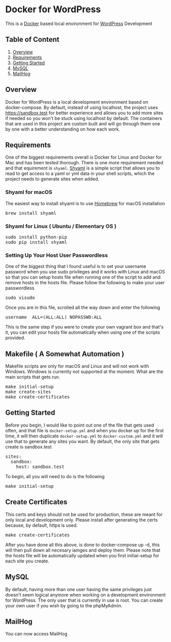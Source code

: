 # Docker for WordPress
This is a [Docker](https://www.docker.com) based local environment for [WordPress](https://wordpress.org) Development

## Table of Content

1. [Overview](https://github.com/benlumia007/docker-for-wordpress#overview)
2. [Requirements](https://github.com/benlumia007/docker-for-wordpress#requirements)
3. [Getting Started](https://github.com/benlumia007/docker-for-wordpress#getting-started)
4. [MySQL](https://github.com/benlumia007/docker-for-wordpress#mysql)
5. [MailHog](https://github.com/benlumia007/docker-for-wordpress#mailhog)

## Overview
Docker for WordPress is a local development environment based on docker-compose. By default, instead of using localhost, the project uses https://sandbox.test for better experience and allows you to add more sites if needed so you won't be stuck using localhost by default. The containers that are used in this project are custom built and will go through them one by one with a better understanding on how each work. 

## Requirements
One of the biggest requirements overall is Docker for Linux and Docker for Mac and has been tested thorough. There is one more requirement needed and that equirement is <code>shyaml</code>. [Shyaml](https://pypi.org/project/shyaml/) is a simple script that allows you to read to get access to a yaml or yml data in your shell scripts, which the project needs to generate sites when added. 

### Shyaml for macOS
The easiest way to install shyaml is to use [Homebrew](https://github.com/Homebrew/brew/) for macOS installation
<pre>
brew install shyaml
</pre>

### Shyaml for Linux ( Ubuntu / Elementary OS )
<pre>
sudo install python-pip
sudo pip install shyaml
</pre>

### Setting Up Your Host User Passwordless
One of the biggest thing that I found useful is to set your username password when you use sudo privileges and it works with Linux and macOS so that you can setup hosts file when running one of the script to add and remove hosts in the hosts file. Please follow the following to make your user passwordless
<pre>
sudo visudo
</pre>
Once you are in this file, scrolled all the way down and enter the following
<pre>
username  ALL=(ALL:ALL) NOPASSWD:ALL
</pre>
This is the same step if you were to create your own vagrant box and that's it, you can edit your hosts file automatically when using one of the scripts provided.

## Makefile ( A Somewhat Automation )
Makefile scripts are only for macOS and Linux and will not work with Windows. Windows is currently not supported at the moment. What are the main scripts that gets run.
<pre>
make initial-setup
make create-sites
make create-certificates
</pre>

## Getting Started
Before you begin, I would like to point out one of the file that gets used often, and that file is <code>docker-setup.yml</code> and when you docker up for the first time, it will then duplicate <code>docker-setup.yml</code> to <code>docker-custom.yml</code> and it will use that to generate any sites you want. By default, the only site that gets create is sandbox.test
<pre>
sites:
  sandbox:
    host: sandbox.test
</pre>
To begin, all you will need to do is the following
<pre>
make initial-setup
</pre>

## Create Certificates
This certs and keys should not be used for production, these are meant for only local and development only. Please install after generating the certs because, by default, https is used. 
<pre>
make create-certificates
</pre>

After you have done all this above, is done to docker-compose up -d, this will then pull down all necesary iamges and deploy them. Please note that the hosts file will be automatically updated when you first initial-setup for each site you create. 

## MySQL
By default, having more than one user having the same privileges just doesn't seem logical anymore when working on a development environment for WordPress. The only user that is currently in use is root. You can create your own user if you wish by going to the phpMyAdmin.

## MailHog
You can now access MailHog